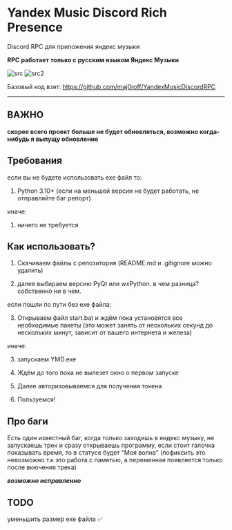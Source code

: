 # **Yandex Music Discord Rich Presence**
Discord RPC для приложения яндекс музыки

**RPC работает только с русским языком Яндекс Музыки**

![src](https://img.shields.io/badge/source%20code-open-red)
![src2](https://img.shields.io/badge/language-python-blue)

Базовый код взят: https://github.com/maj0roff/YandexMusicDiscordRPC


------------
 

## ВАЖНО

**скорее всего проект больше не будет обновляться, возможно когда-нибудь я выпущу обновление**

## Требования

если вы не будете использовать ехе файл то:
1. Python 3.10+ (если на меньшей версии не будет работать, не отправляйте баг репорт)

иначе:
1. ничего не требуется 

## Как использовать?
1. Скачиваем файлы с репозитория (README.md и .gitignore можно удалить)
  
2. далее выбираем версию PyQt или wxPython. в чем разница? собственно ни в чем.

если пошли по пути без ехе файла:

3. Открываем файл start.bat и ждём пока установятся все необходимые пакеты (это может занять от нескольких секунд до нескольких минут, зависит от вашего интернета и железа)

иначе:

3. запускаем YMD.exe


4. Ждём до того пока не вылезет окно о первом запуске
5. Далее авторизовываемся для получения токена
6. Пользуемся!


## Про баги

Есть один известный баг, когда только заходишь в яндекс музыку, не запускаешь трек и сразу открываешь программу, если стоит галочка показывать время, то в статусе будет "Моя волна" (пофиксить это невозможно т.к это работа с памятью, а переменная появляется только после вкючения трека)

***возможно исправленно***


## TODO
уменьшить размер ехе файла ✅
